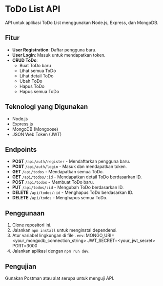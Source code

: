# ToDo List API

API untuk aplikasi ToDo List menggunakan Node.js, Express, dan MongoDB.

## Fitur

- **User Registration**: Daftar pengguna baru.
- **User Login**: Masuk untuk mendapatkan token.
- **CRUD ToDo**:
  - Buat ToDo baru
  - Lihat semua ToDo
  - Lihat detail ToDo
  - Ubah ToDo
  - Hapus ToDo
  - Hapus semua ToDo

## Teknologi yang Digunakan

- Node.js
- Express.js
- MongoDB (Mongoose)
- JSON Web Token (JWT)

## Endpoints

- **POST** `/api/auth/register` - Mendaftarkan pengguna baru.
- **POST** `/api/auth/login` - Masuk dan mendapatkan token.
- **GET** `/api/todos` - Mendapatkan semua ToDo.
- **GET** `/api/todos/:id` - Mendapatkan detail ToDo berdasarkan ID.
- **POST** `/api/todos` - Membuat ToDo baru.
- **PUT** `/api/todos/:id` - Mengubah ToDo berdasarkan ID.
- **DELETE** `/api/todos/:id` - Menghapus ToDo berdasarkan ID.
- **DELETE** `/api/todos` - Menghapus semua ToDo.

## Penggunaan

1. Clone repositori ini.
2. Jalankan `npm install` untuk menginstal dependensi.
3. Atur variabel lingkungan di file `.env`:
    MONGO_URI=<your_mongodb_connection_string> JWT_SECRET=<your_jwt_secret> PORT=3000
4. Jalankan aplikasi dengan `npm run dev`.

## Pengujian

Gunakan Postman atau alat serupa untuk menguji API.

